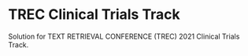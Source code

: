 # TREC Clinical Trials Track

Solution for TEXT RETRIEVAL CONFERENCE (TREC) 2021 Clinical Trials Track.
